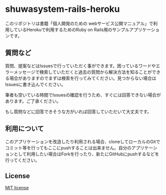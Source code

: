 # shuwasystem-rails-heroku

このリポジトリは書籍「個人開発のための webサービス公開マニュアル」で利用しているHerokuで利用するためのRuby on Rails用のサンプルアプリケーションです。

## 質問など

質問、提案などはIssuesで行っていただく事ができます。困っているワードやエラーメッセージで検索していただくと過去の質問から解決方法を知ることができる場合がありますのでまずは検索を行ってみてください。見つからない場合はIssuesに書き込んでください。

筆者も空いている時間でIssuesの確認を行うため、すぐには回答できない場合があります。ご了承ください。

もし質問などに回答できそうな方がいれば回答していただいて大丈夫です。

## 利用について

このアプリケーションを改造したり利用される場合、cloneしてローカルのGitでコミット等を行ってもここにpushすることは出来ません。自分のアプリケーションとして利用したい場合はForkを行ったり、新たにGitHubにpushするなどを行ってください。

## License

[MIT license](https://opensource.org/licenses/MIT)
